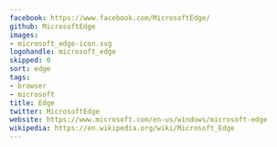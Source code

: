 ```yaml
---
facebook: https://www.facebook.com/MicrosoftEdge/
github: MicrosoftEdge
images:
- microsoft_edge-icon.svg
logohandle: microsoft_edge
skipped: 0
sort: edge
tags:
- browser
- microsoft
title: Edge
twitter: MicrosoftEdge
website: https://www.microsoft.com/en-us/windows/microsoft-edge
wikipedia: https://en.wikipedia.org/wiki/Microsoft_Edge
---
```


